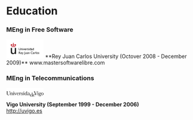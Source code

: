 # Education

### MEng in Free Software  
<img src="https://github.com/manfontan/CV/blob/master/img/rjc-logo.png" alt="lcx-logo" width="100px;"/>  
**Rey Juan Carlos University (Octover 2008 - December 2009)**  
www.mastersoftwarelibre.com

### MEng in Telecommunications  
![uvigo-logo](https://github.com/manfontan/CV/blob/master/img/uvigo-logo.png)  
**Vigo University (September 1999 - December 2006)**  
http://uvigo.es
